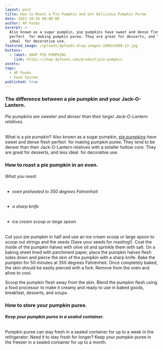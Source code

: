 ```yaml
---
layout: post
title: How to Roast a Pie Pumpkin and Get Delicious Pumpkin Puree
date: 2022-10-26 08:00:00
author: 4P Foods
excerpt: >-
  Also known as a sugar pumpkin, pie pumpkins have sweet and dense flesh
  perfect  for making pumpkin puree. They are great for desserts, and less
  ideal  for decorative use.
featured_image: /uploads/4pfoods-blog-images-1900x1000-13.jpg
buttons:
  - label: SHOP PIE PUMPKINS
    link: https://shop.4pfoods.com/product/pie-pumpkin
assets:
tags:
  - 4P Foods
  - Food System
published: true
---
```

<div class="editable"><h3><strong>The difference between a pie pumpkin and your Jack-O-Lantern.</strong></h3><h6><em>Pie pumpkins are sweeter and denser than their larger Jack-O-Lantern relatives.</em></h6><p>What is a pie pumpkin? Also known as a sugar pumpkin, <a href="https://shop.4pfoods.com/product/pie-pumpkin">pie pumpkins</a> have sweet and dense flesh perfect&nbsp; for making pumpkin puree. They tend to be denser than their Jack-O-Lantern relatives with a smaller hollow core. They are great for desserts, and less ideal&nbsp; for decorative use.</p><h3><strong>How to roast a pie pumpkin in an oven.</strong></h3><h6><em>What you need:&nbsp;</em></h6><ul><li><h6><em>oven preheated to 350 degrees Fahrenheit</em></h6></li><li><h6><em>a sharp knife</em></h6></li><li><h6><em>ice cream scoop or large spoon</em></h6></li></ul><p>Cut your pie pumpkin in half and use an ice cream scoop or large spoon to scoop out strings and the seeds (Save your seeds for roasting!). Coat the inside of the pumpkin halves with olive oil and sprinkle them with salt. On a baking sheet lined with parchment paper, place the pumpkin halves flesh sides down and pierce the skin of the pumpkin with a sharp knife. Bake the pumpkin for 50 minutes at 350 degrees Fahrenheit. Once completely baked, the skin should be easily pierced with a fork. Remove from the oven and allow to cool.</p><p>Scoop the pumpkin flesh away from the skin. Blend the pumpkin flesh using a food processor to make it creamy and ready to use in baked goods, breakfast, desserts, and soups.</p><h3><strong>How to store your pumpkin puree.</strong></h3><h6><strong><em>Keep your pumpkin puree in a sealed container.</em></strong></h6><p>Pumpkin puree can stay fresh in a sealed container for up to a week in the refrigerator. Need it to stay fresh for longer? Keep your pumpkin puree in the freezer in a sealed container for up to a month.</p><p>&nbsp;</p></div>
